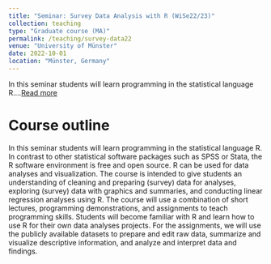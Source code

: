 ```yaml
---
title: "Seminar: Survey Data Analysis with R (WiSe22/23)"
collection: teaching
type: "Graduate course (MA)"
permalink: /teaching/survey-data22
venue: "University of Münster"
date: 2022-10-01
location: "Münster, Germany"
---
```


In this seminar students will learn programming in the statistical language R....[Read more](/teaching/survey-data22)

# Course outline
In this seminar students will learn programming in the statistical language R. In contrast to other statistical software packages such as SPSS or Stata, the R software environment is free and open source. R can be used for data analyses and visualization. The course is intended to give students an understanding of cleaning and preparing (survey) data for analyses, exploring (survey) data with graphics and summaries, and conducting linear regression analyses using R. The course will use a combination of short lectures, programming demonstrations, and assignments to teach programming skills. Students will become familiar with R and learn how to use R for their own data analyses projects. For the assignments, we will use the publicly available datasets to prepare and edit raw data, summarize and visualize descriptive information, and analyze and interpret data and findings.
